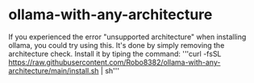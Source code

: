 # ollama-with-any-architecture
If you experienced the error "unsupported architecture" when installing ollama, you could try using this. It's done by simply removing the architecture check. 
Install it by tiping the command: '''curl -fsSL https://raw.githubusercontent.com/Robo8382/ollama-with-any-architecture/main/install.sh | sh'''
